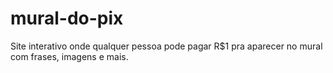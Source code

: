 # mural-do-pix
Site interativo onde qualquer pessoa pode pagar R$1 pra aparecer no mural com frases, imagens e mais.
